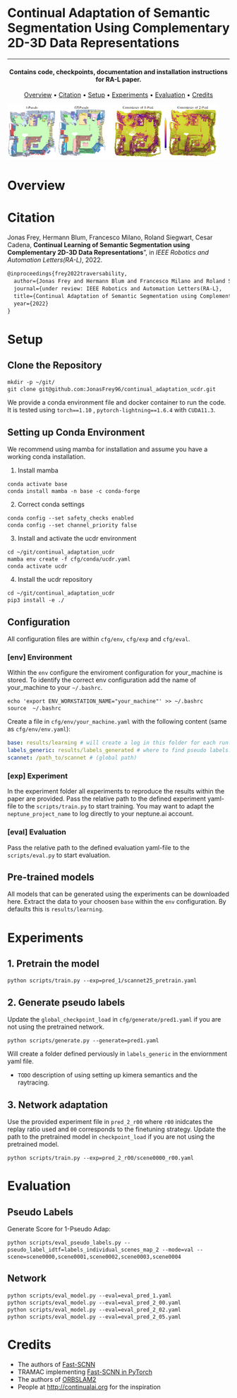 # Continual Adaptation of Semantic Segmentation **U**sing **C**omplementary 2D-3D **D**ata **R**epresentations
---
<h4 align="center">Contains code, checkpoints, documentation and installation instructions for RA-L paper.</h4>

<p align="center">
  <a href="#overview">Overview</a> •
  <a href="#citation">Citation</a> •
  <a href="#setup">Setup</a> •
  <a href="#experiments">Experiments</a> •
  <a href="#evaluation">Evaluation</a> •
  <a href="#credits">Credits</a>
</p>

<p float="center">
  <img src="https://github.com/JonasFrey96/continual_adaptation_ucdr/blob/main/docs/main.png" width="95%" />
</p>

# Overview

# Citation

Jonas Frey, Hermann Blum, Francesco Milano, Roland Siegwart, Cesar Cadena, **Continual Learning of Semantic Segmentation using Complementary 2D-3D Data Representations**”, in *IEEE Robotics and Automation Letters(RA-L)*, 2022.

```latex
@inproceedings{frey2022traversability,
  author={Jonas Frey and Hermann Blum and Francesco Milano and Roland Siegwart and Cesar Cadena},
  journal={under review: IEEE Robotics and Automation Letters(RA-L},
  title={Continual Adaptation of Semantic Segmentation using Complementary 2D-3D Data Representations},
  year={2022}
}
```

# Setup
## Clone the Repository
```shell
mkdir -p ~/git/
git clone git@github.com:JonasFrey96/continual_adaptation_ucdr.git
```

We provide a conda environment file and docker container to run the code.
It is tested using `torch==1.10` , `pytorch-lightning==1.6.4` with `CUDA11.3`.


## Setting up Conda Environment
We recommend using mamba for installation and assume you have a working conda installation.

1. Install mamba
```shell
conda activate base
conda install mamba -n base -c conda-forge
```

2. Correct conda settings
```shell
conda config --set safety_checks enabled
conda config --set channel_priority false
```

3. Install and activate the ucdr environment
```shell
cd ~/git/continual_adaptation_ucdr
mamba env create -f cfg/conda/ucdr.yaml
conda activate ucdr
```
4. Install the ucdr repository
```shell
cd ~/git/continual_adaptation_ucdr
pip3 install -e ./
```
## Configuration
All configuration files are within `cfg/env`, `cfg/exp` and `cfg/eval`.

### [env] Environment 
Within the `env` configure the enviroment configuration for your_machine is stored. 
To identify the correct env configuration add the name of your_machine to your `~/.bashrc`. 
```shell
echo 'export ENV_WORKSTATION_NAME="your_machine"' >> ~/.bashrc
source  ~/.bashrc
```
Create a file in `cfg/env/your_machine.yaml` with the following content (same as `cfg/env/env.yaml`):
```yaml
base: results/learning # will create a log in this folder for each run. (global or relative to the continual_adaptation_ucdr)
labels_generic: results/labels_generated # where to find pseudo labels. (global or relative to the continual_adaptation_ucdr)
scannet: /path_to/scannet # (global path) 
```

### [exp] Experiment
In the experiment folder all experiments to reproduce the results within the paper are provided. 
Pass the relative path to the defined experiment yaml-file to the `scripts/train.py` to start training.
You may want to adapt the `neptune_project_name` to log directly to your neptune.ai account. 

### [eval] Evaluation
Pass the relative path to the defined evaluation yaml-file to the `scripts/eval.py` to start evaluation.

## Pre-trained models
All models that can be generated using the experiments can be downloaded here. 
Extract the data to your choosen `base` within the `env` configuration. 
By defaults this is `results/learning`.

# Experiments
## 1. Pretrain the model
```shell
python scripts/train.py --exp=pred_1/scannet25_pretrain.yaml
```
## 2. Generate pseudo labels 
Update the `global_checkpoint_load` in `cfg/generate/pred1.yaml` if you are not using the pretrained network.
```shell
python scripts/generate.py --generate=pred1.yaml
```
Will create a folder defined perviously in `labels_generic` in the enviornment yaml file.

- `TODO` description of using setting up kimera semantics and the raytracing.

## 3. Network adaptation
Use the provided experiment file in `pred_2_r00` where `r00` inidcates the replay ratio used and `00` corresponds to the finetuning strategy.
Update the path to the pretrained model in `checkpoint_load` if you are not using the pretrained model.

```shell
python scripts/train.py --exp=pred_2_r00/scene0000_r00.yaml
```

# Evaluation

## Pseudo Labels
Generate Score for 1-Pseudo Adap:
```shell
python scripts/eval_pseudo_labels.py --pseudo_label_idtf=labels_individual_scenes_map_2 --mode=val --scene=scene0000,scene0001,scene0002,scene0003,scene0004
```

## Network
```shell
python scripts/eval_model.py --eval=eval_pred_1.yaml
python scripts/eval_model.py --eval=eval_pred_2_00.yaml
python scripts/eval_model.py --eval=eval_pred_2_02.yaml
python scripts/eval_model.py --eval=eval_pred_2_05.yaml
```




<!---
## Using Docker
Build:
```
cd cfg/docker && ./build.sh
```
## ETH-Cluster Specific
### Singularity container:
```
mkdir exports && cd exports && SINGULARITY_NOHTTPS=1 singularity build --sandbox ucdr.sif docker-daemon://ucdr:latest
sudo tar -cvf ucdr.tar ucdr.sif
scp ucdr.tar username@euler:/cluster/work/usergroup/username/ucdr/containers
```
### Create Dataset Tar Files
Move to the directory that contains the individual scenes (scene0000_00, ...)
Tar it without compression:
```
tar -cvf scannet.tar ./
```

Repeat this for the folder containing 
- scannet25k (without scene 0-10).
- scannet (scene 0-10 only with all images subsampled correctly).
- generated labels directory (scene 0-10). 

Further script for execution on the cluster are provided under `cfg/docker`.
--->

# Credits
- The authors of [Fast-SCNN](https://arxiv.org/pdf/1902.04502.pdf)  
- TRAMAC implementing [Fast-SCNN in PyTorch](https://github.com/Tramac/Fast-SCNN-pytorch)   
- The authors of [ORBSLAM2](https://github.com/appliedAI-Initiative/orb_slam_2_ros)  
- People at <http://continualai.org> for the inspiration 
